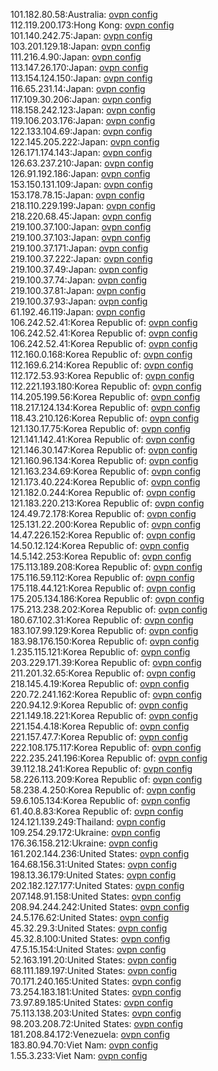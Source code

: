 101.182.80.58:Australia: [ovpn config](vpn/101_182_80_58.ovpn)  
112.119.200.173:Hong Kong: [ovpn config](vpn/112_119_200_173.ovpn)  
101.140.242.75:Japan: [ovpn config](vpn/101_140_242_75.ovpn)  
103.201.129.18:Japan: [ovpn config](vpn/103_201_129_18.ovpn)  
111.216.4.90:Japan: [ovpn config](vpn/111_216_4_90.ovpn)  
113.147.26.170:Japan: [ovpn config](vpn/113_147_26_170.ovpn)  
113.154.124.150:Japan: [ovpn config](vpn/113_154_124_150.ovpn)  
116.65.231.14:Japan: [ovpn config](vpn/116_65_231_14.ovpn)  
117.109.30.206:Japan: [ovpn config](vpn/117_109_30_206.ovpn)  
118.158.242.123:Japan: [ovpn config](vpn/118_158_242_123.ovpn)  
119.106.203.176:Japan: [ovpn config](vpn/119_106_203_176.ovpn)  
122.133.104.69:Japan: [ovpn config](vpn/122_133_104_69.ovpn)  
122.145.205.222:Japan: [ovpn config](vpn/122_145_205_222.ovpn)  
126.171.174.143:Japan: [ovpn config](vpn/126_171_174_143.ovpn)  
126.63.237.210:Japan: [ovpn config](vpn/126_63_237_210.ovpn)  
126.91.192.186:Japan: [ovpn config](vpn/126_91_192_186.ovpn)  
153.150.131.109:Japan: [ovpn config](vpn/153_150_131_109.ovpn)  
153.178.78.15:Japan: [ovpn config](vpn/153_178_78_15.ovpn)  
218.110.229.199:Japan: [ovpn config](vpn/218_110_229_199.ovpn)  
218.220.68.45:Japan: [ovpn config](vpn/218_220_68_45.ovpn)  
219.100.37.100:Japan: [ovpn config](vpn/219_100_37_100.ovpn)  
219.100.37.103:Japan: [ovpn config](vpn/219_100_37_103.ovpn)  
219.100.37.171:Japan: [ovpn config](vpn/219_100_37_171.ovpn)  
219.100.37.222:Japan: [ovpn config](vpn/219_100_37_222.ovpn)  
219.100.37.49:Japan: [ovpn config](vpn/219_100_37_49.ovpn)  
219.100.37.74:Japan: [ovpn config](vpn/219_100_37_74.ovpn)  
219.100.37.81:Japan: [ovpn config](vpn/219_100_37_81.ovpn)  
219.100.37.93:Japan: [ovpn config](vpn/219_100_37_93.ovpn)  
61.192.46.119:Japan: [ovpn config](vpn/61_192_46_119.ovpn)  
106.242.52.41:Korea Republic of: [ovpn config](vpn/106_242_52_41.ovpn)  
106.242.52.41:Korea Republic of: [ovpn config](vpn/106_242_52_41.ovpn)  
106.242.52.41:Korea Republic of: [ovpn config](vpn/106_242_52_41.ovpn)  
112.160.0.168:Korea Republic of: [ovpn config](vpn/112_160_0_168.ovpn)  
112.169.6.214:Korea Republic of: [ovpn config](vpn/112_169_6_214.ovpn)  
112.172.53.93:Korea Republic of: [ovpn config](vpn/112_172_53_93.ovpn)  
112.221.193.180:Korea Republic of: [ovpn config](vpn/112_221_193_180.ovpn)  
114.205.199.56:Korea Republic of: [ovpn config](vpn/114_205_199_56.ovpn)  
118.217.124.134:Korea Republic of: [ovpn config](vpn/118_217_124_134.ovpn)  
118.43.210.126:Korea Republic of: [ovpn config](vpn/118_43_210_126.ovpn)  
121.130.17.75:Korea Republic of: [ovpn config](vpn/121_130_17_75.ovpn)  
121.141.142.41:Korea Republic of: [ovpn config](vpn/121_141_142_41.ovpn)  
121.146.30.147:Korea Republic of: [ovpn config](vpn/121_146_30_147.ovpn)  
121.160.96.134:Korea Republic of: [ovpn config](vpn/121_160_96_134.ovpn)  
121.163.234.69:Korea Republic of: [ovpn config](vpn/121_163_234_69.ovpn)  
121.173.40.224:Korea Republic of: [ovpn config](vpn/121_173_40_224.ovpn)  
121.182.0.244:Korea Republic of: [ovpn config](vpn/121_182_0_244.ovpn)  
121.183.220.213:Korea Republic of: [ovpn config](vpn/121_183_220_213.ovpn)  
124.49.72.178:Korea Republic of: [ovpn config](vpn/124_49_72_178.ovpn)  
125.131.22.200:Korea Republic of: [ovpn config](vpn/125_131_22_200.ovpn)  
14.47.226.152:Korea Republic of: [ovpn config](vpn/14_47_226_152.ovpn)  
14.50.12.124:Korea Republic of: [ovpn config](vpn/14_50_12_124.ovpn)  
14.5.142.253:Korea Republic of: [ovpn config](vpn/14_5_142_253.ovpn)  
175.113.189.208:Korea Republic of: [ovpn config](vpn/175_113_189_208.ovpn)  
175.116.59.112:Korea Republic of: [ovpn config](vpn/175_116_59_112.ovpn)  
175.118.44.121:Korea Republic of: [ovpn config](vpn/175_118_44_121.ovpn)  
175.205.134.186:Korea Republic of: [ovpn config](vpn/175_205_134_186.ovpn)  
175.213.238.202:Korea Republic of: [ovpn config](vpn/175_213_238_202.ovpn)  
180.67.102.31:Korea Republic of: [ovpn config](vpn/180_67_102_31.ovpn)  
183.107.99.129:Korea Republic of: [ovpn config](vpn/183_107_99_129.ovpn)  
183.98.176.150:Korea Republic of: [ovpn config](vpn/183_98_176_150.ovpn)  
1.235.115.121:Korea Republic of: [ovpn config](vpn/1_235_115_121.ovpn)  
203.229.171.39:Korea Republic of: [ovpn config](vpn/203_229_171_39.ovpn)  
211.201.32.65:Korea Republic of: [ovpn config](vpn/211_201_32_65.ovpn)  
218.145.4.19:Korea Republic of: [ovpn config](vpn/218_145_4_19.ovpn)  
220.72.241.162:Korea Republic of: [ovpn config](vpn/220_72_241_162.ovpn)  
220.94.12.9:Korea Republic of: [ovpn config](vpn/220_94_12_9.ovpn)  
221.149.18.221:Korea Republic of: [ovpn config](vpn/221_149_18_221.ovpn)  
221.154.4.18:Korea Republic of: [ovpn config](vpn/221_154_4_18.ovpn)  
221.157.47.7:Korea Republic of: [ovpn config](vpn/221_157_47_7.ovpn)  
222.108.175.117:Korea Republic of: [ovpn config](vpn/222_108_175_117.ovpn)  
222.235.241.196:Korea Republic of: [ovpn config](vpn/222_235_241_196.ovpn)  
39.112.18.241:Korea Republic of: [ovpn config](vpn/39_112_18_241.ovpn)  
58.226.113.209:Korea Republic of: [ovpn config](vpn/58_226_113_209.ovpn)  
58.238.4.250:Korea Republic of: [ovpn config](vpn/58_238_4_250.ovpn)  
59.6.105.134:Korea Republic of: [ovpn config](vpn/59_6_105_134.ovpn)  
61.40.8.83:Korea Republic of: [ovpn config](vpn/61_40_8_83.ovpn)  
124.121.139.249:Thailand: [ovpn config](vpn/124_121_139_249.ovpn)  
109.254.29.172:Ukraine: [ovpn config](vpn/109_254_29_172.ovpn)  
176.36.158.212:Ukraine: [ovpn config](vpn/176_36_158_212.ovpn)  
161.202.144.236:United States: [ovpn config](vpn/161_202_144_236.ovpn)  
164.68.156.31:United States: [ovpn config](vpn/164_68_156_31.ovpn)  
198.13.36.179:United States: [ovpn config](vpn/198_13_36_179.ovpn)  
202.182.127.177:United States: [ovpn config](vpn/202_182_127_177.ovpn)  
207.148.91.158:United States: [ovpn config](vpn/207_148_91_158.ovpn)  
208.94.244.242:United States: [ovpn config](vpn/208_94_244_242.ovpn)  
24.5.176.62:United States: [ovpn config](vpn/24_5_176_62.ovpn)  
45.32.29.3:United States: [ovpn config](vpn/45_32_29_3.ovpn)  
45.32.8.100:United States: [ovpn config](vpn/45_32_8_100.ovpn)  
47.5.15.154:United States: [ovpn config](vpn/47_5_15_154.ovpn)  
52.163.191.20:United States: [ovpn config](vpn/52_163_191_20.ovpn)  
68.111.189.197:United States: [ovpn config](vpn/68_111_189_197.ovpn)  
70.171.240.165:United States: [ovpn config](vpn/70_171_240_165.ovpn)  
73.254.183.181:United States: [ovpn config](vpn/73_254_183_181.ovpn)  
73.97.89.185:United States: [ovpn config](vpn/73_97_89_185.ovpn)  
75.113.138.203:United States: [ovpn config](vpn/75_113_138_203.ovpn)  
98.203.208.72:United States: [ovpn config](vpn/98_203_208_72.ovpn)  
181.208.84.172:Venezuela: [ovpn config](vpn/181_208_84_172.ovpn)  
183.80.94.70:Viet Nam: [ovpn config](vpn/183_80_94_70.ovpn)  
1.55.3.233:Viet Nam: [ovpn config](vpn/1_55_3_233.ovpn)  
